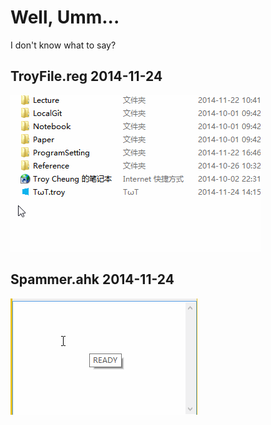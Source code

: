Well, Umm...
=============

I don't know what to say?

TroyFile.reg 2014-11-24
-----------------------

![Create an Empty File](img/TroyFile.gif)

Spammer.ahk 2014-11-24
----------------------

![Spamming](img/Spammer.gif)
